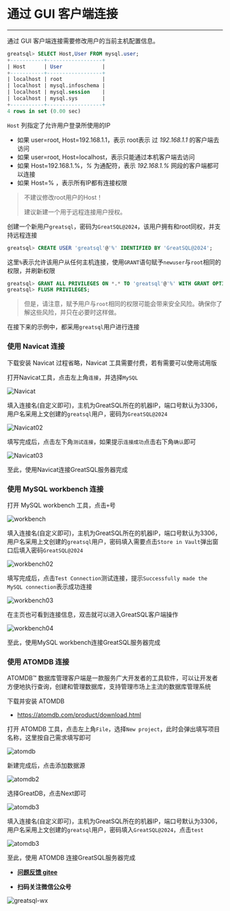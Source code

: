 # 通过 GUI 客户端连接
---

通过 GUI 客户端连接需要修改用户的当前主机配置信息。

```sql
greatsql> SELECT Host,User FROM mysql.user; 
+-----------+------------------+
| Host      | User             |
+-----------+------------------+
| localhost | root             |
| localhost | mysql.infoschema |
| localhost | mysql.session    |
| localhost | mysql.sys        |
+-----------+------------------+
4 rows in set (0.00 sec)
```

`Host` 列指定了允许用户登录所使用的IP

- 如果 user=root, Host=192.168.1.1，表示 root表示 过 *192.168.1.1* 的客户端去访问 
- 如果 user=root, Host=localhost，表示只能通过本机客户端去访问
- 如果 Host=192.168.1.%，*%* 为通配符，表示 *192.168.1.%* 网段的客户端都可以连接
- 如果 Host=% ，表示所有IP都有连接权限

> 不建议修改root用户的Host！
>
> 建议新建一个用于远程连接用户授权。

创建一个新用户`greatsql`，密码为`GreatSQL@2024`，该用户拥有和root同权，并支持远程连接

```sql
greatsql> CREATE USER 'greatsql'@'%' IDENTIFIED BY 'GreatSQL@2024';
```

这里`%`表示允许该用户从任何主机连接，使用`GRANT`语句赋予`newuser`与`root`相同的权限，并刷新权限

```sql
greatsql> GRANT ALL PRIVILEGES ON *.* TO 'greatsql'@'%' WITH GRANT OPTION;
greatsql> FLUSH PRIVILEGES;
```

> 但是，请注意，赋予用户与`root`相同的权限可能会带来安全风险。确保你了解这些风险，并只在必要时这样做。

在接下来的示例中，都采用`greatsql`用户进行连接

### 使用 Navicat 连接

下载安装 Navicat 过程省略，Navicat 工具需要付费，若有需要可以使用试用版

打开Navicat工具，点击左上角`连接`，并选择`MySQL`

![Navicat](./12-1-2-cw-gui-01.png)

填入连接名(自定义即可)，主机为GreatSQL所在的机器IP，端口号默认为3306，用户名采用上文创建的`greatsql`用户，密码为`GreatSQL@2024`

![Navicat02](./12-1-2-cw-gui-02.png)

填写完成后，点击左下角`测试连接`，如果提示`连接成功`点击右下角`确认`即可

![Navicat03](./12-1-2-cw-gui-03.png)

至此，使用Navicat连接GreatSQL服务器完成

### 使用 MySQL workbench 连接

打开 MySQL workbench 工具，点击`+`号

![workbench](./12-1-2-cw-gui-04.png)

填入连接名(自定义即可)，主机为GreatSQL所在的机器IP，端口号默认为3306，用户名采用上文创建的`greatsql`用户，密码填入需要点击`Store in Vault`弹出窗口后填入密码`GreatSQL@2024`

![workbench02](./12-1-2-cw-gui-05.png)

填写完成后，点击`Test Connection`测试连接，提示`Successfully made the MySQL connection`表示成功连接

![workbench03](./12-1-2-cw-gui-06.png)

在主页也可看到连接信息，双击就可以进入GreatSQL客户端操作

![workbench04](./12-1-2-cw-gui-07.png)

至此，使用MySQL workbench连接GreatSQL服务器完成

### 使用 ATOMDB 连接

ATOMDB™ 数据库管理客户端是一款服务广大开发者的工具软件，可以让开发者方便地执行查询，创建和管理数据库，支持管理市场上主流的数据库管理系统

下载并安装 ATOMDB

- https://atomdb.com/product/download.html

打开 ATOMDB 工具，点击左上角`File`，选择`New project`，此时会弹出填写项目名称，这里按自己需求填写即可

![atomdb](./12-1-2-cw-gui-08.png)

新建完成后，点击添加数据源

![atomdb2](./12-1-2-cw-gui-09.png)

选择GreatDB，点击Next即可

![atomdb3](./12-1-2-cw-gui-10.png)

填入连接名(自定义即可)，主机为GreatSQL所在的机器IP，端口号默认为3306，用户名采用上文创建的`greatsql`用户，密码填入`GreatSQL@2024`，点击`test`

![atomdb3](./12-1-2-cw-gui-11.png)

至此，使用 ATOMDB 连接GreatSQL服务器完成

- **[问题反馈 gitee](https://gitee.com/GreatSQL/GreatSQL-Manual/issues)**

- **扫码关注微信公众号**

![greatsql-wx](../greatsql-wx.jpg)
